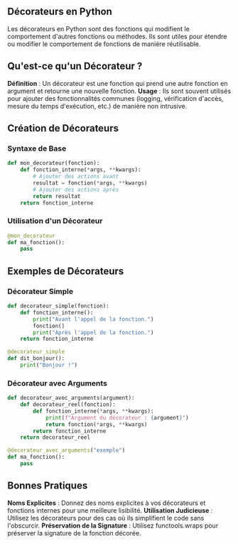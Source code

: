 ## Décorateurs en Python

Les décorateurs en Python sont des fonctions qui modifient le comportement d'autres fonctions ou méthodes. Ils sont utiles pour étendre ou modifier le comportement de fonctions de manière réutilisable.

## Qu'est-ce qu'un Décorateur ?

**Définition** : Un décorateur est une fonction qui prend une autre fonction en argument et retourne une nouvelle fonction.
**Usage** : Ils sont souvent utilisés pour ajouter des fonctionnalités communes (logging, vérification d'accès, mesure du temps d'exécution, etc.) de manière non intrusive.

## Création de Décorateurs

### Syntaxe de Base
```python
def mon_decorateur(fonction):
    def fonction_interne(*args, **kwargs):
        # Ajouter des actions avant
        resultat = fonction(*args, **kwargs)
        # Ajouter des actions après
        return resultat
    return fonction_interne

```
### Utilisation d'un Décorateur


```python
@mon_decorateur
def ma_fonction():
    pass

```
## Exemples de Décorateurs

### Décorateur Simple

```python
def decorateur_simple(fonction):
    def fonction_interne():
        print("Avant l'appel de la fonction.")
        fonction()
        print("Après l'appel de la fonction.")
    return fonction_interne

@decorateur_simple
def dit_bonjour():
    print("Bonjour !")

```

### Décorateur avec Arguments

```python
def decorateur_avec_arguments(argument):
    def decorateur_reel(fonction):
        def fonction_interne(*args, **kwargs):
            print(f"Argument du décorateur : {argument}")
            return fonction(*args, **kwargs)
        return fonction_interne
    return decorateur_reel

@decorateur_avec_arguments("exemple")
def ma_fonction():
    pass

```
## Bonnes Pratiques

**Noms Explicites** : Donnez des noms explicites à vos décorateurs et fonctions internes pour une meilleure lisibilité.
**Utilisation Judicieuse** : Utilisez les décorateurs pour des cas où ils simplifient le code sans l'obscurcir.
**Préservation de la Signature** : Utilisez functools.wraps pour préserver la signature de la fonction décorée.